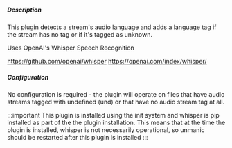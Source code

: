 
##### Description

This plugin detects a stream's audio language and adds a language tag if the stream has no tag or if it's tagged as unknown.

Uses OpenAI's Whisper Speech Recognition

https://github.com/openai/whisper
https://openai.com/index/whisper/

##### Configuration

No configuration is required - the plugin will operate on files that have audio streams tagged with undefined (und) or that
have no audio stream tag at all.

:::important
This plugin is installed using the init system and whisper is pip installed as part of the the plugin installation.  This means that at the time the plugin is installed, whisper is not necessarily
operational, so unmanic should be restarted after this plugin is installed
:::
